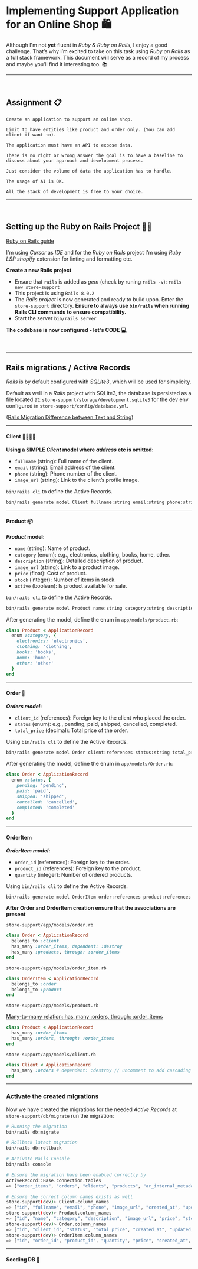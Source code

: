 # Implementing Support Application for an Online Shop 🛍️

Although I'm not **yet** fluent in _Ruby & Ruby on Rails_, I enjoy a good challenge. That’s why I’m excited to take on this task using _Ruby on Rails_ as a full stack framework. This document will serve as a record of my process and maybe you’ll find it interesting too. 📚

---

<br>

## Assignment 📋

```text
Create an application to support an online shop.

Limit to have entities like product and order only. (You can add client if want to).

The application must have an API to expose data.

There is no right or wrong answer the goal is to have a baseline to discuss about your approach and development process.

Just consider the volume of data the application has to handle.

The usage of AI is OK.

All the stack of development is free to your choice.
```

---

<br>

## Setting up the Ruby on Rails Project 👷‍♀️

[Ruby on Rails guide](https://guides.rubyonrails.org/getting_started.html)

I'm using _Cursor_ as _IDE_ and for the _Ruby on Rails_ project I'm using _Ruby LSP shopify_ extension for linting and formatting etc.

**Create a new Rails project**

- Ensure that `rails` is added as _gem_ (check by runing `rails -v`): `rails new store-support`
- This project is using `Rails 8.0.2`
- The _Rails project_ is now generated and ready to build upon. Enter the `store-support` directory. **Ensure to always use `bin/rails` when running Rails CLI commands to ensure compatibility.**
- Start the server `bin/rails server`

**The codebase is now configured - let's CODE 💻**

<br>

---

## Rails migrations / Active Records

_Rails_ is by default configured with _SQLite3_, which will be used for simplicity.

Default as well in a _Rails_ project with SQLite3, the database is persisted as a file located at: `store-support/storage/development.sqlite3` for the dev env configured in `store-support/config/database.yml`.

([Rails Migration Difference between Text and String](https://www.rubyinrails.com/2014/03/16/rails-migration-difference-between-text-and-string/))

---

#### Client 👩‍🔧🙎‍♂️

**Using a SIMPLE _Client_ model where _address_ etc is omitted:**

- `fullname` (string): Full name of the client.
- `email` (string): Email address of the client.
- `phone` (string): Phone number of the client.
- `image_url` (string): Link to the client’s profile image.

`bin/rails cli` to define the Active Records.

```bash
bin/rails generate model Client fullname:string email:string phone:string image_url:string
```

---

#### Product 📦

**_Product_ model:**

- `name` (string): Name of product.
- `category` (enum): e.g., electronics, clothing, books, home, other.
- `description` (string): Detailed description of product.
- `image_url` (string): Link to a product image.
- `price` (float): Cost of product.
- `stock` (integer): Number of items in stock.
- `active` (boolean): Is product available for sale.

`bin/rails cli` to define the Active Records.

```bash
bin/rails generate model Product name:string category:string description:text image_url:string price:decimal stock:integer active:boolean
```

After generating the model, define the enum in `app/models/product.rb`:

```ruby
class Product < ApplicationRecord
  enum :category, {
    electronics: 'electronics',
    clothing: 'clothing',
    books: 'books',
    home: 'home',
    other: 'other'
  }
end
```

---

#### Order 📜

**_Orders model_:**

- `client_id` (references): Foreign key to the client who placed the order.
- `status` (enum): e.g., pending, paid, shipped, cancelled, completed.
- `total_price` (decimal): Total price of the order.

Using `bin/rails cli` to define the Active Records.

```bash
bin/rails generate model Order client:references status:string total_price:decimal
```

After generating the model, define the enum in `app/models/Order.rb`:

```ruby
class Order < ApplicationRecord
  enum :status, {
    pending: 'pending',
    paid: 'paid',
    shipped: 'shipped',
    cancelled: 'cancelled',
    completed: 'completed'
  }
end
```

---

#### OrderItem

**_OrderItem model_:**

- `order_id` (references): Foreign key to the order.
- `product_id` (references): Foreign key to the product.
- `quantity` (integer): Number of ordered products.

Using `bin/rails cli` to define the Active Records.

```bash
bin/rails generate model OrderItem order:references product:references quantity:integer price:decimal
```

**After Order and OrderItem creation ensure that the associations are present**

`store-support/app/models/order.rb`

```ruby
class Order < ApplicationRecord
  belongs_to :client
  has_many :order_items, dependent: :destroy
  has_many :products, through: :order_items
end
```

`store-support/app/models/order_item.rb`

```ruby
class OrderItem < ApplicationRecord
  belongs_to :order
  belongs_to :product
end
```

`store-support/app/models/product.rb`

[Many-to-many relation: has_many :orders, through: :order_items](https://guides.rubyonrails.org/association_basics.html)

```ruby
class Product < ApplicationRecord
  has_many :order_items
  has_many :orders, through: :order_items
end
```

`store-support/app/models/client.rb`

```ruby
class Client < ApplicationRecord
  has_many :orders # dependent: :destroy // uncomment to add cascading deletion
end
```

---

### Activate the created migrations

Now we have created the migrations for the needed _Active Records_ at `store-support/db/migrate` run the migration:

```bash
# Running the migration
bin/rails db:migrate

# Rollback latest migration
bin/rails db:rollback

# Activate Rails Console
bin/rails console

# Ensure the migration have been enabled correctly by
ActiveRecord::Base.connection.tables
=> ["order_items", "orders", "clients", "products", "ar_internal_metadata", "schema_migrations"]

# Ensure the correct column names exists as well
store-support(dev)> Client.column_names
=> ["id", "fullname", "email", "phone", "image_url", "created_at", "updated_at"]
store-support(dev)> Product.column_names
=> ["id", "name", "category", "description", "image_url", "price", "stock", "active", "created_at", "updated_at"]
store-support(dev)> Order.column_names
=> ["id", "client_id", "status", "total_price", "created_at", "updated_at"]
store-support(dev)> OrderItem.column_names
=> ["id", "order_id", "product_id", "quantity", "price", "created_at", "updated_at"]
```

---

#### Seeding DB 🌾

